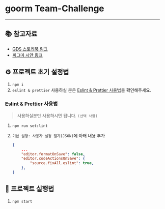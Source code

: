 # goorm Team-Challenge

---

## 📚 참고자료

-   [GDS 스토리북 링크](https://challenge-gds-storybook.dev.goorm.io/)
-   [피그마 시안 링크](https://www.figma.com/file/ihvdLEzT5Q8ivyJjnOv2h0/%EC%98%A4%ED%94%84%EB%9D%BC%EC%9D%B8-%ED%8C%80-%EC%B1%8C%EB%A6%B0%EC%A7%80-%EA%B3%BC%EC%A0%9C?type=design&node-id=263%3A8662&mode=design&t=VVq5AmuPQFHEL6qG-1)

## ⚙️ 프로젝트 초기 설정법

1. `npm i`
2. `eslint & prettier` 사용하실 분은 [Eslint & Prettier 사용법](#eslint--prettier-사용법)을 확인해주세요.

### Eslint & Prettier 사용법

> 사용하실분만 사용하시면 됩니다. `(선택 사항)`

1. `npm run set:lint`
2. `기본 설정: 사용자 설정 열기(JSON)`에 아래 내용 추가

    ```json
    {
        ...
        "editor.formatOnSave": false,
        "editor.codeActionsOnSave": {
            "source.fixAll.eslint": true,
        },
    }
    ```

## 🚀 프로젝트 실행법

1. `npm start`

